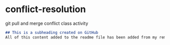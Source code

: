 # conflict-resolution
git pull and merge conflict class activity
``` md
## This is a subheading created on GitHub
All of this content added to the readme file has been added from my remote GitHub repository.
```
